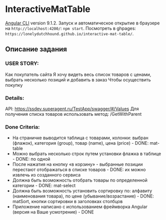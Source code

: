 # InteractiveMatTable

[Angular CLI](https://github.com/angular/angular-cli) version 9.1.2.
Запуск и автоматическое открытие в браузере на `http://localhost:4200/`: `npm start`.
Посмотреть в ghpages: `https://lonelydutchhound.github.io/interactive-mat-table/`. 

## Описание задания

### USER STORY:
Как покупатель сайта
Я хочу видеть весь список товаров с ценами, выбрать несколько позиций и добавить в
заказ
Чтобы осуществить покупку
### Details:
API: https://ssdev.superagent.ru/TestApp/swagger/#/Values
Для получения списка товаров использовать метод: /GetWithParent
### Done Criteria:
- На страничке выводится таблица с товарами, колонки: выбран (флажок), категория (group), товар (name), цена (price) - DONE: mat-table
- Можно выбрать несколько строк путем установки флажка в таблице - DONE: по одной
- После нажатия на кнопку «в корзину» - выбранные позиции перестают отображаться в списке товаров - DONE: их можно извлечь из созданного сервиса
- Должна быть возможность отобрать товары по определенной категории - DONE: mat-select
- Должна быть возможность установить сортировку по: алфавиту (наименования товара), по цене (убывание/возрастание) - DONE: matSort, кнопки сортировки в заголовках столбцов
- Приложение написано с использованием фреймворка Angular (версия на Ваше усмотрение) - DONE
